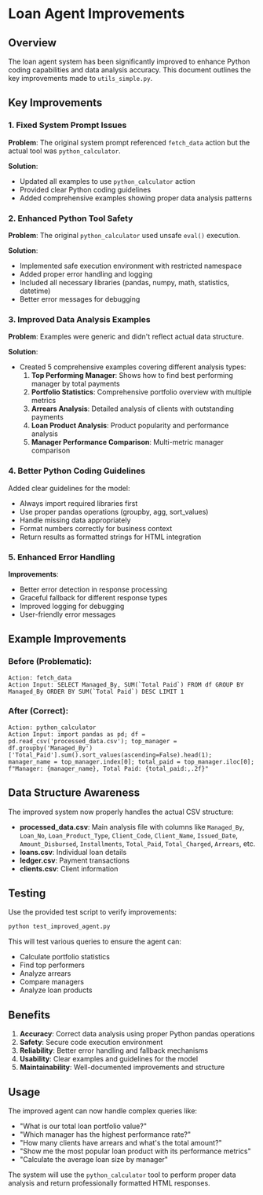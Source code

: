 # Loan Agent Improvements

## Overview

The loan agent system has been significantly improved to enhance Python coding capabilities and data analysis accuracy. This document outlines the key improvements made to `utils_simple.py`.

## Key Improvements

### 1. Fixed System Prompt Issues

**Problem**: The original system prompt referenced `fetch_data` action but the actual tool was `python_calculator`.

**Solution**: 
- Updated all examples to use `python_calculator` action
- Provided clear Python coding guidelines
- Added comprehensive examples showing proper data analysis patterns

### 2. Enhanced Python Tool Safety

**Problem**: The original `python_calculator` used unsafe `eval()` execution.

**Solution**:
- Implemented safe execution environment with restricted namespace
- Added proper error handling and logging
- Included all necessary libraries (pandas, numpy, math, statistics, datetime)
- Better error messages for debugging

### 3. Improved Data Analysis Examples

**Problem**: Examples were generic and didn't reflect actual data structure.

**Solution**:
- Created 5 comprehensive examples covering different analysis types:
  1. **Top Performing Manager**: Shows how to find best performing manager by total payments
  2. **Portfolio Statistics**: Comprehensive portfolio overview with multiple metrics
  3. **Arrears Analysis**: Detailed analysis of clients with outstanding payments
  4. **Loan Product Analysis**: Product popularity and performance analysis
  5. **Manager Performance Comparison**: Multi-metric manager comparison

### 4. Better Python Coding Guidelines

Added clear guidelines for the model:
- Always import required libraries first
- Use proper pandas operations (groupby, agg, sort_values)
- Handle missing data appropriately
- Format numbers correctly for business context
- Return results as formatted strings for HTML integration

### 5. Enhanced Error Handling

**Improvements**:
- Better error detection in response processing
- Graceful fallback for different response types
- Improved logging for debugging
- User-friendly error messages

## Example Improvements

### Before (Problematic):
```
Action: fetch_data
Action Input: SELECT Managed_By, SUM(`Total Paid`) FROM df GROUP BY Managed_By ORDER BY SUM(`Total Paid`) DESC LIMIT 1
```

### After (Correct):
```
Action: python_calculator
Action Input: import pandas as pd; df = pd.read_csv('processed_data.csv'); top_manager = df.groupby('Managed_By')['Total_Paid'].sum().sort_values(ascending=False).head(1); manager_name = top_manager.index[0]; total_paid = top_manager.iloc[0]; f"Manager: {manager_name}, Total Paid: {total_paid:,.2f}"
```

## Data Structure Awareness

The improved system now properly handles the actual CSV structure:

- **processed_data.csv**: Main analysis file with columns like `Managed_By`, `Loan_No`, `Loan_Product_Type`, `Client_Code`, `Client_Name`, `Issued_Date`, `Amount_Disbursed`, `Installments`, `Total_Paid`, `Total_Charged`, `Arrears`, etc.
- **loans.csv**: Individual loan details
- **ledger.csv**: Payment transactions
- **clients.csv**: Client information

## Testing

Use the provided test script to verify improvements:

```bash
python test_improved_agent.py
```

This will test various queries to ensure the agent can:
- Calculate portfolio statistics
- Find top performers
- Analyze arrears
- Compare managers
- Analyze loan products

## Benefits

1. **Accuracy**: Correct data analysis using proper Python pandas operations
2. **Safety**: Secure code execution environment
3. **Reliability**: Better error handling and fallback mechanisms
4. **Usability**: Clear examples and guidelines for the model
5. **Maintainability**: Well-documented improvements and structure

## Usage

The improved agent can now handle complex queries like:

- "What is our total loan portfolio value?"
- "Which manager has the highest performance rate?"
- "How many clients have arrears and what's the total amount?"
- "Show me the most popular loan product with its performance metrics"
- "Calculate the average loan size by manager"

The system will use the `python_calculator` tool to perform proper data analysis and return professionally formatted HTML responses.
